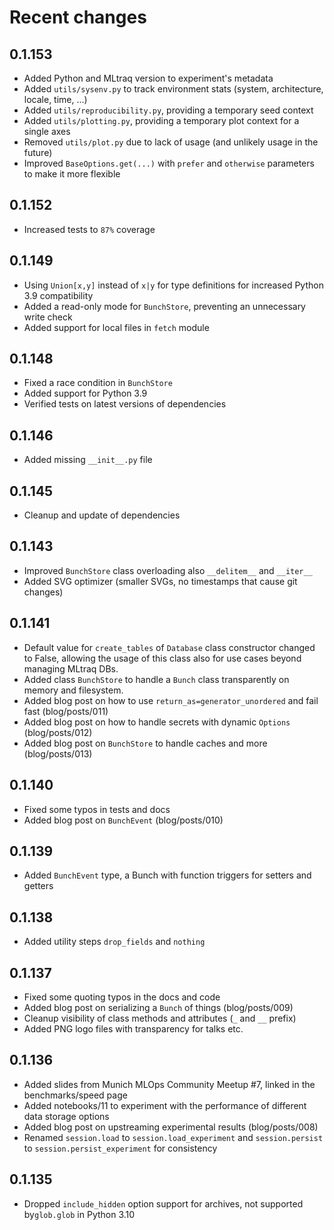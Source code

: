 # Recent changes

## 0.1.153
* Added Python and MLtraq version to experiment's metadata
* Added `utils/sysenv.py` to track environment stats (system, architecture, locale, time, ...)
* Added `utils/reproducibility.py`, providing a temporary seed context
* Added `utils/plotting.py`, providing a temporary plot context for a single axes
* Removed `utils/plot.py` due to lack of usage (and unlikely usage in the future)
* Improved `BaseOptions.get(...)` with `prefer` and `otherwise` parameters to make it more flexible

## 0.1.152
* Increased tests to `87%` coverage

## 0.1.149
* Using `Union[x,y]` instead of `x|y` for type definitions for increased Python 3.9 compatibility
* Added a read-only mode for `BunchStore`, preventing an unnecessary write check
* Added support for local files in `fetch` module

## 0.1.148
* Fixed a race condition in `BunchStore`
* Added support for Python 3.9
* Verified tests on latest versions of dependencies

## 0.1.146
* Added missing `__init__.py` file

## 0.1.145
* Cleanup and update of dependencies

## 0.1.143
* Improved `BunchStore` class overloading also `__delitem__` and `__iter__`
* Added SVG optimizer (smaller SVGs, no timestamps that cause git changes)

## 0.1.141
* Default value for `create_tables` of `Database` class constructor changed to False, allowing the usage of this class also for use cases beyond managing MLtraq DBs.
* Added class `BunchStore` to handle a `Bunch` class transparently on memory and filesystem.
* Added blog post on how to use `return_as=generator_unordered` and fail fast (blog/posts/011)
* Added blog post on how to handle secrets with dynamic `Options` (blog/posts/012)
* Added blog post on `BunchStore` to handle caches and more (blog/posts/013)

## 0.1.140
* Fixed some typos in tests and docs
* Added blog post on `BunchEvent` (blog/posts/010)

## 0.1.139
* Added `BunchEvent` type, a Bunch with function triggers for setters and getters

## 0.1.138
* Added utility steps `drop_fields` and `nothing`

## 0.1.137

* Fixed some quoting typos in the docs and code
* Added blog post on serializing a `Bunch` of things (blog/posts/009)
* Cleanup visibility of class methods and attributes (`_` and `__` prefix)
* Added PNG logo files with transparency for talks etc.

## 0.1.136

* Added slides from Munich MLOps Community Meetup #7, linked in the benchmarks/speed page
* Added notebooks/11 to experiment with the performance of different data storage options
* Added blog post on upstreaming experimental results (blog/posts/008)
* Renamed `session.load` to `session.load_experiment` and `session.persist` to `session.persist_experiment` for consistency

## 0.1.135

* Dropped `include_hidden` option support for archives, not supported by`glob.glob` in Python 3.10
